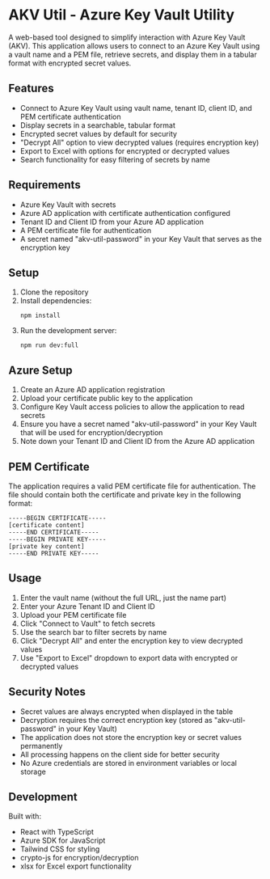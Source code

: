# AKV Util - Azure Key Vault Utility

A web-based tool designed to simplify interaction with Azure Key Vault (AKV). This application allows users to connect to an Azure Key Vault using a vault name and a PEM file, retrieve secrets, and display them in a tabular format with encrypted secret values.

## Features

- Connect to Azure Key Vault using vault name, tenant ID, client ID, and PEM certificate authentication
- Display secrets in a searchable, tabular format
- Encrypted secret values by default for security
- "Decrypt All" option to view decrypted values (requires encryption key)
- Export to Excel with options for encrypted or decrypted values
- Search functionality for easy filtering of secrets by name

## Requirements

- Azure Key Vault with secrets
- Azure AD application with certificate authentication configured
- Tenant ID and Client ID from your Azure AD application
- A PEM certificate file for authentication
- A secret named "akv-util-password" in your Key Vault that serves as the encryption key

## Setup

1. Clone the repository
2. Install dependencies:
   ```
   npm install
   ```
3. Run the development server:
   ```
   npm run dev:full
   ```

## Azure Setup

1. Create an Azure AD application registration
2. Upload your certificate public key to the application
3. Configure Key Vault access policies to allow the application to read secrets
4. Ensure you have a secret named "akv-util-password" in your Key Vault that will be used for encryption/decryption
5. Note down your Tenant ID and Client ID from the Azure AD application

## PEM Certificate

The application requires a valid PEM certificate file for authentication. The file should contain both the certificate and private key in the following format:

```
-----BEGIN CERTIFICATE-----
[certificate content]
-----END CERTIFICATE-----
-----BEGIN PRIVATE KEY-----
[private key content]
-----END PRIVATE KEY-----
```

## Usage

1. Enter the vault name (without the full URL, just the name part)
2. Enter your Azure Tenant ID and Client ID
3. Upload your PEM certificate file
4. Click "Connect to Vault" to fetch secrets
5. Use the search bar to filter secrets by name
6. Click "Decrypt All" and enter the encryption key to view decrypted values
7. Use "Export to Excel" dropdown to export data with encrypted or decrypted values

## Security Notes

- Secret values are always encrypted when displayed in the table
- Decryption requires the correct encryption key (stored as "akv-util-password" in your Key Vault)
- The application does not store the encryption key or secret values permanently
- All processing happens on the client side for better security
- No Azure credentials are stored in environment variables or local storage

## Development

Built with:
- React with TypeScript
- Azure SDK for JavaScript
- Tailwind CSS for styling
- crypto-js for encryption/decryption
- xlsx for Excel export functionality
